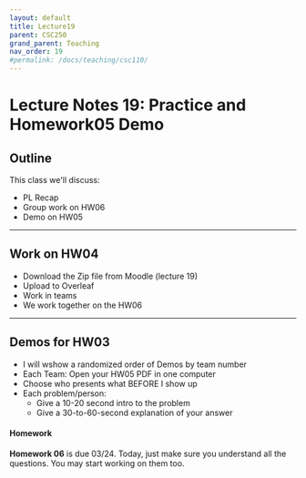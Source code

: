 ```yaml
---
layout: default
title: Lecture19
parent: CSC250
grand_parent: Teaching
nav_order: 19
#permalink: /docs/teaching/csc110/
---  
```


Lecture Notes 19: Practice and Homework05 Demo
=============================================================

  

## Outline ##


This class we'll discuss:

* PL Recap
* Group work on HW06
* Demo on HW05

 

* * *

Work on HW04
-------------------------------------

  * Download the Zip file from Moodle (lecture 19)
  * Upload to Overleaf
  * Work in teams
  * We work together on the HW06


* * *

Demos for HW03
-------------------------------------

  * I will wshow a randomized order of Demos by team number
  * Each Team: Open your HW05 PDF in one computer
  * Choose who presents what BEFORE I show up
  * Each problem/person: 
     * Give a 10-20 second intro to the problem
     * Give a 30-to-60-second explanation of your answer


#### Homework


**Homework 06** is due 03/24. Today, just make sure you understand all the questions. You may start working on them too.